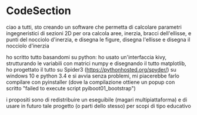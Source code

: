 # CodeSection

ciao a tutti, sto creando un software che permetta di calcolare parametri ingegneristici di sezioni 2D
per ora calcola aree, inerzia, bracci dell'ellisse, e punti del nocciolo d'inerzia,
e disegna le figure, disegna l'ellisse e disegna il nocciolo d'inerzia

ho scritto tutto basandomi su python: ho usato un'interfaccia kivy, strutturando le variabili con matrici numpy e disegnando il tutto matplotlib,
ho progettato il tutto su Spider3 (https://pythonhosted.org/spyder/) su windows 10 e python 3.4 e si avvia senza problemi,
mi piacerebbe farlo compilare con pyinstaller (dove la compilazione ottiene un popup con scritto "failed to execute script pyiboot01_bootstrap")

i propositi sono di redistribuire un eseguibile (magari multipiattaforma)
e di usare in futuro tale progetto (o parti dello stesso) per scopi di tipo educativo
